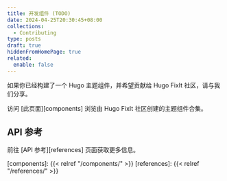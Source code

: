 ```yaml
---
title: 开发组件 (TODO)
date: 2024-04-25T20:30:45+08:00
collections:
  - Contributing
type: posts
draft: true
hiddenFromHomePage: true
related:
  enable: false
---
```

<!-- markdownlint-disable reference-links-images -->
如果你已经构建了一个 Hugo 主题组件，并希望贡献给 Hugo FixIt 社区，请与我们分享。

<!--more-->

访问 [此页面][components] 浏览由 Hugo FixIt 社区创建的主题组件合集。

## API 参考

前往 [API 参考][references] 页面获取更多信息。

<!-- link reference definition -->
[components]: {{< relref "/components/" >}}
[references]: {{< relref "/references/" >}}
